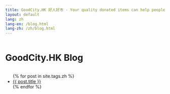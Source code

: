 ```yaml
---
title: GoodCity.HK 好人好市 - Your quality donated items can help people in need.
layout: default
lang: zh
lang-en: /blog.html
lang-zh: /zh/blog.html
---
```


<div class="row">
	<div class="small-13 small-offset-1 columns text-center">
		<h1>GoodCity.HK Blog</h1>
	</div>
</div>

<div class="row">
	<div class="large-8 medium-13 medium-offset-1 columns blog">
		<ul>
		{% for post in site.tags.zh %}
			<li>
				<a href="{{ post.url }}">{{ post.title }}</a>
			</li>
		{% endfor %}
		</ul>
	</div>
</div>

